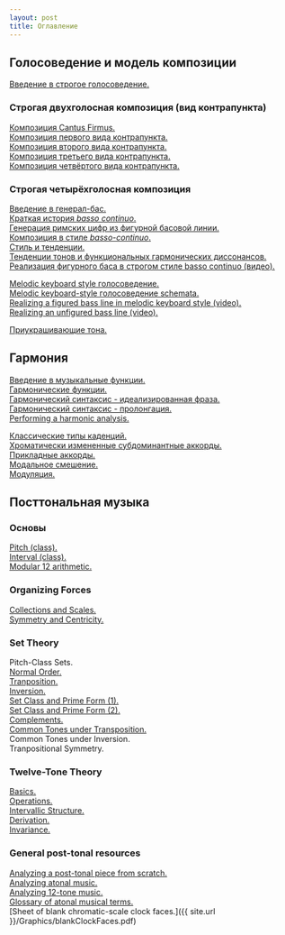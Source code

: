 ```yaml
---
layout: post
title: Оглавление
---
```



## Голосоведение и модель композиции

[Введение в строгое голосоведение.](speciesIntro.html)

### Строгая двухголосная композиция (вид контрапункта)

[Композиция Cantus Firmus.](cantusFirmus.html)   
[Композиция первого вида контрапункта.](firstSpecies.html)   
[Композиция второго вида контрапункта.](secondSpecies.html)   
[Композиция третьего вида контрапункта.](thirdSpecies.html)   
[Композиция четвёртого вида контрапункта.](fourthSpecies.html)

### Строгая четырёхголосная композиция

[Введение в генерал-бас.](thoroughbassFigures.html)   
[Краткая история _basso continuo_.](bassoContinuo-history.html)   
[Генерация римских цифр из фигурной басовой линии.](RNfromFB.html)   
[Композиция в стиле _basso-continuo_.](bassoContinuo.html)   
[Стиль и тенденции.](tendency.html)   
[Тенденции тонов и функциональных гармонических диссонансов.](tendencyTonesFunctionalDissonances.html)   
[Реализация фигурного баса в строгом стиле basso continuo (видео).](TBDemo.html)

[Melodic keyboard style голосоведение.](melodicKeyboardStyle.html)   
[Melodic keyboard-style голосоведение schemata.](KBVLschemata.html)   
[Realizing a figured bass line in melodic keyboard style (video).](melodicKB.html)   
[Realizing an unfigured bass line (video).](unfiguredBass.html)

[Приукрашивающие тона.](embellishingTones.html)

## Гармония

[Введение в музыкальные функции.](functions.html)   
[Гармонические функции.](harmonicFunctions.html)   
[Гармонический синтаксис - идеализированная фраза.](harmonicSyntax1.html)   
[Гармонический синтаксис - пролонгация.](harmonicSyntax2.html)   
[Performing a harmonic analysis.](harmonicAnalysis.html)

[Классические типы каденций.](cadenceTypes.html)   
[Хроматически измененные субдоминантные аккорды.](alteredSubdominants.html)   
[Прикладные аккорды.](appliedChords.html)   
[Модальное смешение.](modalMixture.html)   
[Модуляция.](Modulation.html)


## Посттональная музыка

### Основы

[Pitch (class).](pitch(Class).html)   
[Interval (class).](interval(Class).html)   
[Modular 12 arithmetic.](mod12.html)

### Organizing Forces

[Collections and Scales.](scales2.html)   
[Symmetry and Centricity.](symmetryAndCentricity.html)

### Set Theory

Pitch-Class Sets.   
[Normal Order.](normalOrder.html)   
[Tranposition.](transposition.html)   
[Inversion.](inversion.html)   
[Set Class and Prime Form (1).](setClassAndPrimeForm1.html)   
[Set Class and Prime Form (2).](setClassAndPrimeForm2.html)   
[Complements.](complements.html)   
[Common Tones under Transposition.](commonTonesUnderTransposition.html)   
Common Tones under Inversion.   
Tranpositional Symmetry.

### Twelve-Tone Theory

[Basics.](twelveToneBasics.html)   
[Operations.](twelveToneOperations.html)   
[Intervallic Structure.](twelveToneIntervallicStructure.html)   
[Derivation.](twelveToneMusicDerivation.html)   
[Invariance.](twelveToneMusicInvariance.html)

### General post-tonal resources

[Analyzing a post-tonal piece from scratch.](postTonalAnalysis.html)   
[Analyzing atonal music.](atonal.html)   
[Analyzing 12-tone music.](twelveTone.html)   
[Glossary of atonal musical terms.](atonalGlossary.html)   
[Sheet of blank chromatic-scale clock faces.]({{ site.url }}/Graphics/blankClockFaces.pdf)
